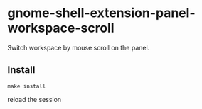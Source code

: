 # gnome-shell-extension-panel-workspace-scroll

Switch workspace by mouse scroll on the panel.

## Install

```
make install
```

reload the session
